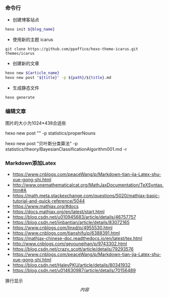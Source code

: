 ### 命令行
* 创建博客站点
```bash
hexo init ${blog_name}
```
* 使用新的主题 icarus
```git
git clone https://github.com/ppoffice/hexo-theme-icarus.git themes/icarus
```
* 创建新的文章
```bash
hexo new ${article_name}
hexo new post "${title}" -p ${path}/${title}.md
```
* 生成静态文件
```bash
hexo generate
```

### 编辑文章

图片的大小为1024*438合适些

hexo new post "" -p statistics/properNouns

hexo new post "贝叶斯分类算法" -p statistics/theory/BayesianClassificationAlgorithm001.md -r

### Markdown添加Latex
* https://www.cnblogs.com/peaceWang/p/Markdown-tian-jia-Latex-shu-xue-gong-shi.html
* http://www.onemathematicalcat.org/MathJaxDocumentation/TeXSyntax.htm#A
* https://math.meta.stackexchange.com/questions/5020/mathjax-basic-tutorial-and-quick-reference/5044
* https://www.mathjax.org/#docs
* https://docs.mathjax.org/en/latest/start.html
* https://blog.csdn.net/u010945683/article/details/46757757
* https://blog.csdn.net/jinbantian/article/details/83072165
* https://www.cnblogs.com/linxd/p/4955530.html
* https://www.cnblogs.com/tianshifu/p/6388391.html
* https://mathjax-chinese-doc.readthedocs.io/en/latest/tex.html
* http://www.cnblogs.com/geyouneihan/p/9743302.html
* https://blog.csdn.net/crazy_scott/article/details/79293576
* https://www.cnblogs.com/peaceWang/p/Markdown-tian-jia-Latex-shu-xue-gong-shi.html
* https://blog.csdn.net/HaleyPKU/article/details/80341932
* https://blog.csdn.net/u014630987/article/details/70156489

换行显示$$内容$$
